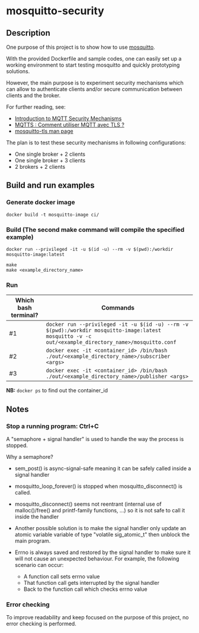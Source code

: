 # mosquitto-security

## Description

One purpose of this project is to show how to use [mosquitto](https://mosquitto.org/).

With the provided Dockerfile and sample codes, one can easily set up a working
environment to start testing mosquitto and quickly prototyping solutions.

However, the main purpose is to experiment security mechanisms which can allow
to authenticate clients and/or secure communication between clients and the broker.

For further reading, see:
- [Introduction to MQTT Security Mechanisms](http://www.steves-internet-guide.com/mqtt-security-mechanisms/)
- [MQTTS : Comment utiliser MQTT avec TLS ?](https://openest.io/2019/02/06/chiffrement-communication-mqtt-tls-ssl-mosquitto-et-paho/)
- [mosquitto-tls man page](https://mosquitto.org/man/mosquitto-tls-7.html)

The plan is to test these security mechanisms in following configurations:
- One single broker + 2 clients
- One single broker + 3 clients
- 2 brokers + 2 clients

## Build and run examples

### Generate docker image

```
docker build -t mosquitto-image ci/
```

### Build (The second make command will compile the specified example)
```
docker run --privileged -it -u $(id -u) --rm -v $(pwd):/workdir mosquitto-image:latest

make
make <example_directory_name>
```

### Run

| Which bash terminal? | Commands |
| --- | --- |
| #1 | ```docker run --privileged -it -u $(id -u) --rm -v $(pwd):/workdir mosquitto-image:latest```<br>```mosquitto -v -c out/<example_directory_name>/mosquitto.conf``` |
| #2 | ```docker exec -it <container_id> /bin/bash```<br>```./out/<example_directory_name>/subscriber <args>``` |
| #3 | ```docker exec -it <container_id> /bin/bash```<br>```./out/<example_directory_name>/publisher <args>``` |

**NB:** ```docker ps``` to find out the container_id

## Notes

### Stop a running program: Ctrl+C

A "semaphore + signal handler" is used to handle the way the process is stopped.

Why a semaphore?
- sem_post() is async-signal-safe meaning it can be safely called inside a signal handler
- mosquitto_loop_forever() is stopped when mosquitto_disconnect() is called.
- mosquitto_disconnect() seems not reentrant (internal use of malloc()/free() and
  printf-family functions, ...) so it is not safe to call it inside the handler
- Another possible solution is to make the signal handler only update an atomic variable
  variable of type "volatile sig_atomic_t" then unblock the main program.

- Errno is always saved and restored by the signal handler to make sure it will not cause
  an unexpected behaviour.
  For example, the following scenario can occur:
  + A function call sets errno value
  + That function call gets interrupted by the signal handler
  + Back to the function call which checks errno value

### Error checking

To improve readability and keep focused on the purpose of this project, no error checking
is performed.
